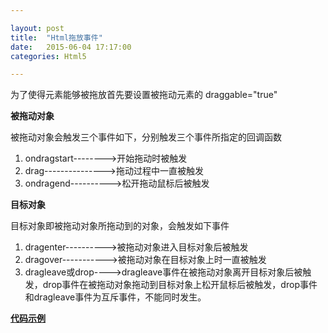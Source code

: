```yaml
---

layout: post
title:  "Html拖放事件"
date:   2015-06-04 17:17:00
categories: Html5

---
```

为了使得元素能够被拖放首先要设置被拖动元素的 draggable="true"

**被拖动对象**

被拖动对象会触发三个事件如下，分别触发三个事件所指定的回调函数

  1. ondragstart-------->开始拖动时被触发
  2. drag--------------->拖动过程中一直被触发
  3. ondragend---------->松开拖动鼠标后被触发

**目标对象**

目标对象即被拖动对象所拖动到的对象，会触发如下事件

  1. dragenter---------->被拖动对象进入目标对象后被触发
  2. dragover----------->被拖动对象在目标对象上时一直被触发
  3. dragleave或drop---->dragleave事件在被拖动对象离开目标对象后被触发，drop事件在被拖动对象拖动到目标对象上松开鼠标后被触发，drop事件和dragleave事件为互斥事件，不能同时发生。
  
[**代码示例**][w3cschool demo]

[w3cschool demo]: http://www.w3school.com.cn/tiy/t.asp?f=html5_draganddrop


